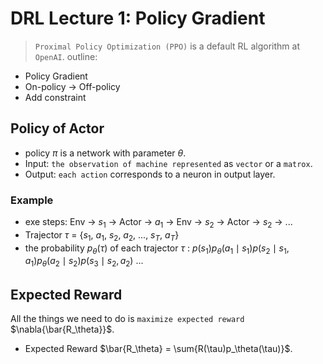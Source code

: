 # DRL Lecture 1: Policy Gradient
> `Proximal Policy Optimization (PPO)` is a default RL algorithm at `OpenAI`.
outline:
* Policy Gradient
* On-policy -> Off-policy
* Add constraint  
## Policy of Actor 
* policy $\pi$ is a network with parameter $\theta$.
 * Input: `the observation of machine represented` as `vector` or a `matrox`.
 * Output: `each action` corresponds to a neuron in output layer.
### Example
* exe steps: Env -> $s_1$ -> Actor -> $a_1$ -> Env -> $s_2$ -> Actor -> $s_2$ -> ...
 * Trajector $\tau$ = {$s_1$, $a_1$, $s_2$, $a_2$, ..., $s_T$, $a_T$}
 * the probability $p_\theta(\tau)$ of each trajector $\tau$ : $p(s_1)p_\theta(a_1 \mid s_1)p(s_2 \mid s_1, a_1)p_\theta(a_2 \mid s_2)p(s_3 \mid s_2,a_2)$ ...
## Expected Reward
All the things we need to do is `maximize expected reward` $\nabla{\bar{R_\theta}}$.
* Expected Reward $\bar{R_\theta} = \sum{R(\tau)p_\theta(\tau)}$.
